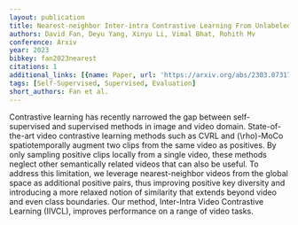 ```yaml
---
layout: publication
title: Nearest-neighbor Inter-intra Contrastive Learning From Unlabeled Videos
authors: David Fan, Deyu Yang, Xinyu Li, Vimal Bhat, Rohith Mv
conference: Arxiv
year: 2023
bibkey: fan2023nearest
citations: 1
additional_links: [{name: Paper, url: 'https://arxiv.org/abs/2303.07317'}]
tags: [Self-Supervised, Supervised, Evaluation]
short_authors: Fan et al.
---
```

Contrastive learning has recently narrowed the gap between self-supervised
and supervised methods in image and video domain. State-of-the-art video
contrastive learning methods such as CVRL and \(\rho\)-MoCo spatiotemporally
augment two clips from the same video as positives. By only sampling positive
clips locally from a single video, these methods neglect other semantically
related videos that can also be useful. To address this limitation, we leverage
nearest-neighbor videos from the global space as additional positive pairs,
thus improving positive key diversity and introducing a more relaxed notion of
similarity that extends beyond video and even class boundaries. Our method,
Inter-Intra Video Contrastive Learning (IIVCL), improves performance on a range
of video tasks.